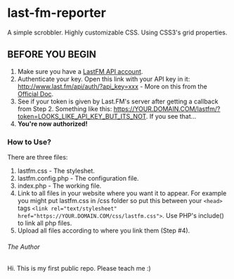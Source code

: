 # last-fm-reporter
A simple scrobbler. Highly customizable CSS. Using CSS3's grid properties.

## BEFORE YOU BEGIN
1. Make sure you have a [LastFM API account](https://secure.last.fm/login?next=/api/account/create).
2. Authenticate your key. Open this link with your API key in it: http://www.last.fm/api/auth/?api_key=xxx - More on this from the [Official Doc](https://www.last.fm/api/webauth).
3. See if your token is given by Last.FM's server after getting a callback from Step 2. Something like this: https://YOUR.DOMAIN.COM/lastfm/?token=LOOKS_LIKE_API_KEY_BUT_ITS_NOT. If you see that...
3. **You're now authorized!**

### How to Use?
There are three files:
1. lastfm.css - The styleshet.
2. lastfm.config.php - The configuration file.
3. index.php - The working file.
4. Link to all files in your website where you want it to appear. For example you might put lastfm.css in /css folder so put this between your `<head>` tags `<link rel="text/stylesheet" href="https://YOUR.DOMAIN.COM/css/lastfm.css">`. Use PHP's include() to link all php files.
5. Upload all files according to where you link them (Step #4).

###### The Author
Hi. This is my first public repo. Please teach me :)
